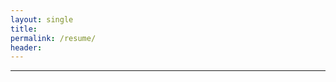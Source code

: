 ```yaml
---
layout: single
title:
permalink: /resume/
header:
---
```


<object data="/images/mn_resume.pdf" width="1000" height="1000" type='application/pdf'></object>

---


